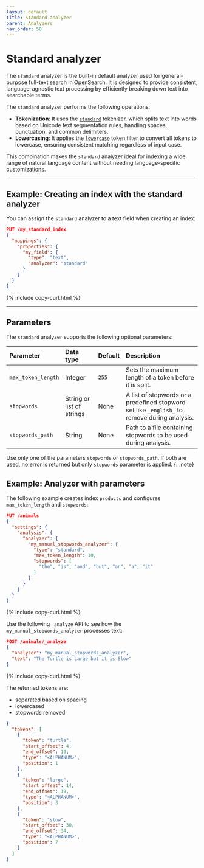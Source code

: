 ```yaml
---
layout: default
title: Standard analyzer
parent: Analyzers
nav_order: 50
---
```


# Standard analyzer

The `standard` analyzer is the built-in default analyzer used for general-purpose full-text search in OpenSearch. It is designed to provide consistent, language-agnostic text processing by efficiently breaking down text into searchable terms.

The `standard` analyzer performs the following operations:

- **Tokenization**: It uses the [`standard`]({{site.url}}{{site.baseurl}}/analyzers/tokenizers/standard/) tokenizer, which splits text into words based on Unicode text segmentation rules, handling spaces, punctuation, and common delimiters.
- **Lowercasing**: It applies the [`lowercase`]({{site.url}}{{site.baseurl}}/analyzers/token-filters/lowercase/) token filter to convert all tokens to lowercase, ensuring consistent matching regardless of input case.

This combination makes the `standard` analyzer ideal for indexing a wide range of natural language content without needing language-specific customizations.

---

## Example: Creating an index with the standard analyzer

You can assign the `standard` analyzer to a text field when creating an index:

```json
PUT /my_standard_index
{
  "mappings": {
    "properties": {
      "my_field": {
        "type": "text",
        "analyzer": "standard"
      }
    }
  }
}
```
{% include copy-curl.html %}

---

## Parameters

The `standard` analyzer supports the following optional parameters:

| Parameter | Data type | Default | Description |
|:----------|:-----|:--------|:------------|
| `max_token_length` | Integer | `255` | Sets the maximum length of a token before it is split. |
| `stopwords` | String or list of strings | None | A list of stopwords or a predefined stopword set like `_english_` to remove during analysis. |
| `stopwords_path` | String | None | Path to a file containing stopwords to be used during analysis. |

Use only one of the parameters `stopwords` or `stopwords_path`. If both are used, no error is returned but only `stopwords` parameter is applied.
{: .note}

## Example: Analyzer with parameters

The following example creates index `products` and configures `max_token_length` and `stopwords`:

```json
PUT /animals
{
  "settings": {
    "analysis": {
      "analyzer": {
        "my_manual_stopwords_analyzer": {
          "type": "standard",
          "max_token_length": 10,
          "stopwords": [
            "the", "is", "and", "but", "an", "a", "it"
          ]
        }
      }
    }
  }
}
```
{% include copy-curl.html %}

Use the following `_analyze` API to see how the `my_manual_stopwords_analyzer` processes text:

```json
POST /animals/_analyze
{
  "analyzer": "my_manual_stopwords_analyzer",
  "text": "The Turtle is Large but it is Slow"
}
```
{% include copy-curl.html %}

The returned tokens are:

- separated based on spacing
- lowercased
- stopwords removed

```json
{
  "tokens": [
    {
      "token": "turtle",
      "start_offset": 4,
      "end_offset": 10,
      "type": "<ALPHANUM>",
      "position": 1
    },
    {
      "token": "large",
      "start_offset": 14,
      "end_offset": 19,
      "type": "<ALPHANUM>",
      "position": 3
    },
    {
      "token": "slow",
      "start_offset": 30,
      "end_offset": 34,
      "type": "<ALPHANUM>",
      "position": 7
    }
  ]
}
```
